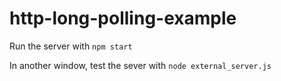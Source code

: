 # http-long-polling-example

Run the server with `npm start`

In another window, test the sever with `node external_server.js`
